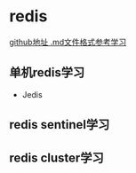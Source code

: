 # redis
[ github地址 ](https://github.com/naxienianHaiF/redisdemo)
[ .md文件格式参考学习 ](https://www.cnblogs.com/liugang-vip/p/6337580.html)
## 单机redis学习
* Jedis
## redis sentinel学习
## redis cluster学习